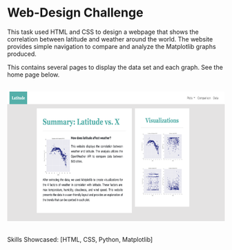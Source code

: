 # Web-Design Challenge

This task used HTML and CSS to design a webpage that shows the correlation between latitude and weather around the world. The website provides simple navigation to compare and analyze the Matplotlib graphs produced.

This contains several pages to display the data set and each graph. See the home page below.

<br>

<img src="assets/images/home_page.png" alt="home_page" width="600px" height="300px">

<br>
<br>

Skills Showcased: [HTML, CSS, Python, Matplotlib]